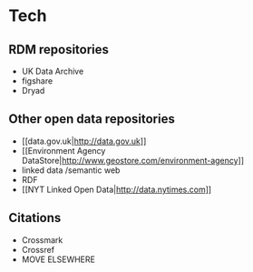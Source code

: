 # Tech #

## RDM repositories ##

 * UK Data Archive
 * figshare
 * Dryad

## Other open data repositories ##

 * [[data.gov.uk|http://data.gov.uk]]
 * [[Environment Agency DataStore|http://www.geostore.com/environment-agency]]
 * linked data /semantic web
 * RDF
 * [[NYT Linked Open Data|http://data.nytimes.com]]

## Citations ##

 * Crossmark
 * Crossref
 * MOVE ELSEWHERE
